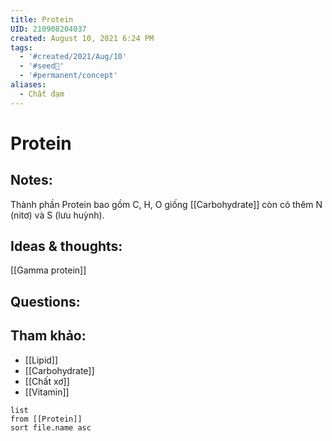 ```yaml
---
title: Protein
UID: 210908204037
created: August 10, 2021 6:24 PM
tags:
  - '#created/2021/Aug/10'
  - '#seed🥜'
  - '#permanent/concept'
aliases:
  - Chất đạm
---
```

# Protein

## Notes:
Thành phần Protein bao gồm C, H, O giống [[Carbohydrate]] còn có thêm N (nitơ) và S (lưu huỳnh).

## Ideas & thoughts:
[[Gamma protein]]

## Questions:


## Tham khảo:
- [[Lipid]]
- [[Carbohydrate]]
- [[Chất xơ]]
- [[Vitamin]]
```dataview
list
from [[Protein]]
sort file.name asc
```
